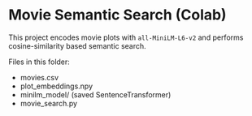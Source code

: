 # Movie Semantic Search (Colab)

This project encodes movie plots with `all-MiniLM-L6-v2` and performs cosine-similarity based semantic search.

Files in this folder:
- movies.csv
- plot_embeddings.npy
- minilm_model/  (saved SentenceTransformer)
- movie_search.py
